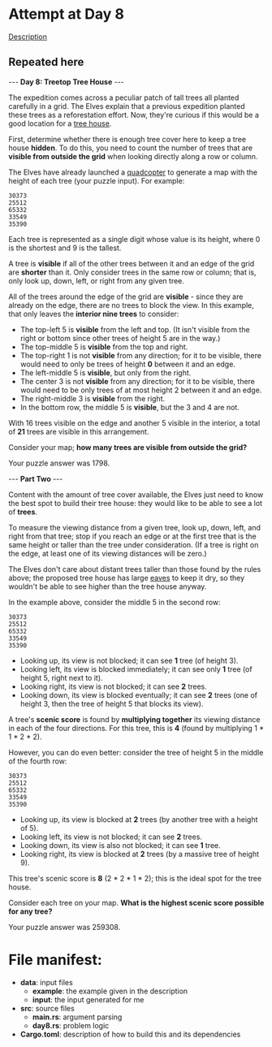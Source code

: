 # Attempt at Day 8

[Description](https://adventofcode.com/2022/day/8)


## Repeated here

--- __Day 8: Treetop Tree House__ ---

The expedition comes across a peculiar patch of tall trees all planted carefully in a grid. The Elves explain that a previous expedition planted these trees as a reforestation effort. Now, they're curious if this would be a good location for a [tree house](https://en.wikipedia.org/wiki/Tree_house).

First, determine whether there is enough tree cover here to keep a tree house __hidden__. To do this, you need to count the number of trees that are __visible from outside the grid__ when looking directly along a row or column.

The Elves have already launched a [quadcopter](https://en.wikipedia.org/wiki/Quadcopter) to generate a map with the height of each tree (your puzzle input). For example:

```
30373
25512
65332
33549
35390
```

Each tree is represented as a single digit whose value is its height, where 0 is the shortest and 9 is the tallest.

A tree is __visible__ if all of the other trees between it and an edge of the grid are __shorter__ than it. Only consider trees in the same row or column; that is, only look up, down, left, or right from any given tree.

All of the trees around the edge of the grid are __visible__ - since they are already on the edge, there are no trees to block the view. In this example, that only leaves the __interior nine trees__ to consider:

- The top-left 5 is __visible__ from the left and top. (It isn't visible from the right or bottom since other trees of height 5 are in the way.)
- The top-middle 5 is __visible__ from the top and right.
- The top-right 1 is not __visible__ from any direction; for it to be visible, there would need to only be trees of height __0__ between it and an edge.
- The left-middle 5 is __visible__, but only from the right.
- The center 3 is not __visible__ from any direction; for it to be visible, there would need to be only trees of at most height 2 between it and an edge.
- The right-middle 3 is __visible__ from the right.
- In the bottom row, the middle 5 is __visible__, but the 3 and 4 are not.

With 16 trees visible on the edge and another 5 visible in the interior, a total of __21__ trees are visible in this arrangement.

Consider your map; __how many trees are visible from outside the grid?__

Your puzzle answer was 1798.

--- __Part Two__ ---

Content with the amount of tree cover available, the Elves just need to know the best spot to build their tree house: they would like to be able to see a lot of __trees__.

To measure the viewing distance from a given tree, look up, down, left, and right from that tree; stop if you reach an edge or at the first tree that is the same height or taller than the tree under consideration. (If a tree is right on the edge, at least one of its viewing distances will be zero.)

The Elves don't care about distant trees taller than those found by the rules above; the proposed tree house has large [eaves](https://en.wikipedia.org/wiki/Eaves) to keep it dry, so they wouldn't be able to see higher than the tree house anyway.

In the example above, consider the middle 5 in the second row:

```
30373
25512
65332
33549
35390
```
- Looking up, its view is not blocked; it can see __1__ tree (of height 3).
- Looking left, its view is blocked immediately; it can see only __1__ tree (of height 5, right next to it).
- Looking right, its view is not blocked; it can see __2__ trees.
- Looking down, its view is blocked eventually; it can see __2__ trees (one of height 3, then the tree of height 5 that blocks its view).

A tree's __scenic score__ is found by __multiplying together__ its viewing distance in each of the four directions. For this tree, this is __4__ (found by multiplying 1 * 1 * 2 * 2).

However, you can do even better: consider the tree of height 5 in the middle of the fourth row:

```
30373
25512
65332
33549
35390
```

- Looking up, its view is blocked at __2__ trees (by another tree with a height of 5).
- Looking left, its view is not blocked; it can see __2__ trees.
- Looking down, its view is also not blocked; it can see __1__ tree.
- Looking right, its view is blocked at __2__ trees (by a massive tree of height 9).

This tree's scenic score is __8__ (2 * 2 * 1 * 2); this is the ideal spot for the tree house.

Consider each tree on your map. __What is the highest scenic score possible for any tree?__

Your puzzle answer was 259308.


# File manifest:

* __data__: input files
    + __example__: the example given in the description
    + __input__: the input generated for me
* __src__: source files
    + __main.rs__: argument parsing
    + __day8.rs__: problem logic
* __Cargo.toml__: description of how to build this and its dependencies